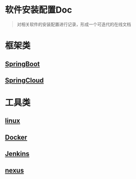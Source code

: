 # 软件安装配置Doc
> 对相关软件的安装配置进行记录，形成一个可迭代的在线文档

# 框架类

## [SpringBoot](/springboot/springboot.md)

## [SpringCloud](/springcloud/springcloud.md)

# 工具类

## [linux](/linux/linux.md)

## [Docker](/docker/docker.md)

## [Jenkins](/jenkins/jenkins.md)

## [nexus](/nexus/nexus.md)
